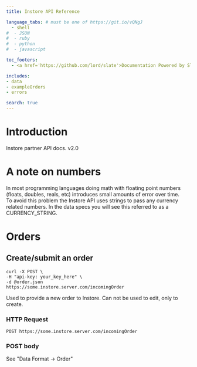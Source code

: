 ```yaml
---
title: Instore API Reference

language_tabs: # must be one of https://git.io/vQNgJ
  - shell
#  - JSON
#  - ruby
#  - python
#  - javascript

toc_footers:
  - <a href='https://github.com/lord/slate'>Documentation Powered by Slate</a>

includes:
- data
- exampleOrders
- errors

search: true
---
```


# Introduction

Instore partner API docs.  v2.0

# A note on numbers

In most programming languages doing math with floating point numbers (floats, doubles, reals, etc) introduces small amounts of error over time.  
To avoid this problem the Instore API uses strings to pass any currency related numbers.  In the data specs you will see this referred to as a CURRENCY_STRING.

# Orders

## Create/submit an order

```shell
curl -X POST \
-H "api-key: your_key_here" \
-d @order.json
https://some.instore.server.com/incomingOrder
```

Used to provide a new order to Instore.  Can not be used to edit, only to create.

### HTTP Request

`POST https://some.instore.server.com/incomingOrder`

### POST body

See "Data Format -> Order"
